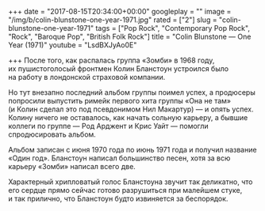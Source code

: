 +++
date = "2017-08-15T20:34:00+00:00"
googleplay = ""
image = "/img/b/colin-blunstone-one-year-1971.jpg"
rated = ["2"]
slug = "colin-blunstone-one-year-1971"
tags = ["Pop Rock", "Contemporary Pop Rock", "Rock", "Baroque Pop", "British Folk Rock"]
title = "Colin Blunstone — One Year (1971)"
youtube = "LsdBXJyAo0E"

+++
После того, как распалась группа &laquo;Зомби&raquo; в&nbsp;1968&nbsp;году, их&nbsp;пушистоголосый фронтмен Колин Бланстоун устроился было на&nbsp;работу в&nbsp;лондонской страховой компании. 

Но&nbsp;тут внезапно последний альбом группы поимел успех, а&nbsp;продюсеры попросили выпустить римейк первого хита группы &laquo;Она не&nbsp;там&raquo; (и&nbsp;Колин сделал это под псевдонимом Нил Макартур)&nbsp;&mdash; и&nbsp;опять успех. Колину ничего не&nbsp;оставалось, как начать сольную карьеру, а&nbsp;бывшие коллеги по&nbsp;группе&nbsp;&mdash; Род Арджент и&nbsp;Крис Уайт&nbsp;&mdash; помогли спродюсировать альбом.

Альбом записан с&nbsp;июня 1970 года по&nbsp;июнь 1971 года и&nbsp;получил название &laquo;Один год&raquo;. Бланстоун написал большинство песен, хотя за&nbsp;всю карьеру &laquo;Зомби&raquo; написал всего две.

Характерный хрипловатый голос Бланстоуна звучит так деликатно, что его сердце прямо сейчас готово разрушиться при малейшем стуке, и&nbsp;так прилично, что Бланстоун будто извиняется за&nbsp;беспорядок.